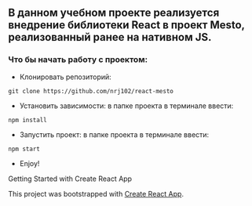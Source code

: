 ## В данном учебном проекте реализуется внедрение библиотеки React в проект Mesto, реализованный ранее на нативном JS.

### Что бы начать работу с проектом:

- Клонировать репозиторий:

```
git clone https://github.com/nrj102/react-mesto
```

- Установить зависимости: в папке проекта в терминале ввести:

```
npm install
```

- Запустить проект: в папке проекта в терминале ввести:

```
npm start
```

- Enjoy!

Getting Started with Create React App

This project was bootstrapped with [Create React App](https://github.com/facebook/create-react-app).
